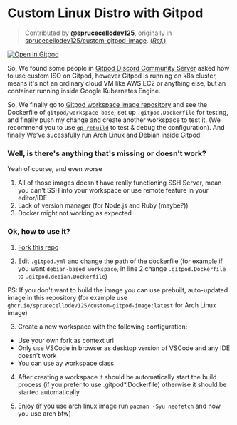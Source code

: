 # Custom Linux Distro with Gitpod

> Contributed by [**@sprucecellodev125**](https://github.com/sprucecellodev125), originally in [sprucecellodev125/custom-gitpod-image](https://github.com/sprucecellodev125/custom-gitpod-image). [(_Ref._)](https://github.com/gitpod-samples/awesome-gitpod/issues/17)


[![Open in Gitpod](https://gitpod.io/button/open-in-gitpod.svg)](https://gitpod.io/#https://github.com/gitpod-samples/custom-linux-distro-gitpod)

So, We found some people in [Gitpod Discord Community Server](https://gitpod.io/chat) asked how to use custom ISO on Gitpod, however Gitpod is running on k8s cluster, means it's not an ordinary cloud VM like AWS EC2 or anything else, but an container running inside Google Kubernetes Engine.

So, We finally go to [Gitpod workspace image repository](https://github.com/gitpod-io/workspace-images) and see the Dockerfile of `gitpod/workspace-base`, set up `.gitpod.Dockerfile` for testing, and finally push my change and create another workspace to test it. (We recommend you to use [`gp rebuild`](https://www.gitpod.io/docs/configure/workspaces/workspace-image#trying-out-changes-to-your-dockerfile) to test & debug the configuration). And finally We've sucessfully run Arch Linux and Debian inside Gitpod.

### Well, is there's anything that's missing or doesn't work?

Yeah of course, and even worse
1. All of those images doesn't have really functioning SSH Server, mean you can't SSH into your workspace or use remote feature in your editor/IDE
2. Lack of version manager (for Node.js and Ruby (maybe?))
3. Docker might not working as expected

### Ok, how to use it?

1. [Fork this repo](https://github.com/gitpod-samples/custom-linux-distro-gitpod/fork)

2. Edit `.gitpod.yml` and change the path of the dockerfile (for example if you want `debian-based workspace`, in line 2 change `.gitpod.Dockerfile` to `.gitpod.debian.Dockerfile`)

PS: If you don't want to build the image you can use prebuilt, auto-updated image in this repository (for example use `ghcr.io/sprucecellodev125/custom-gitpod-image:latest` for Arch Linux image)

3. Create a new workspace with the following configuration:
  - Use your own fork as context url
  - Only use VSCode in browser as desktop version of VSCode and any IDE doesn't work
  - You can use ay workspace class
  
4. After creating a workspace it should be automatically start the build process (if you prefer to use .gitpod*.Dockerfile) otherwise it should be started automatically

5. Enjoy (if you use arch linux image run `pacman -Syu neofetch` and now you use arch btw)
